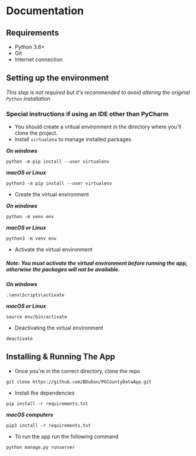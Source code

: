 # Documentation

## Requirements
- Python 3.6+
- Git
- Internet connection

## Setting up the environment
*This step is not required but it's recommended to avoid altering the original `Python` installation*

### Special instructions if using an IDE other than PyCharm
- You should create a vritual environment in the directory where you'll clone the project. 
- Install `virtualenv` to manage installed packages

***On windows***
```
python -m pip install --user virtualenv
```
***macOS or Linux***
```
python3 -m pip install --user virtualenv
```
- Create the virtual environment

***On windows***
```
python -m venv env
```
***macOS or Linux***
```
python3 -m venv env
```

- Activate the virtual environment

##### *Note: You must activate the virtual environment before running the app, otherwise the packages will not be available.*

***On windows***
```
.\env\Scripts\activate
```
***macOS or Linux***
```
source env/bin/activate
```
- Deactivating the virtual environment
```
deactivate
```

## Installing & Running The App
- Once you're in the correct directory, clone the repo
```
git clone https://github.com/BDubon/PGCountyDataApp.git
```

- Install the dependencies
```
pip install -r requirements.txt
```
***macOS computers***
```
pip3 install -r requirements.txt
```

- To run the app run the following command
```
python manage.py runserver
```
